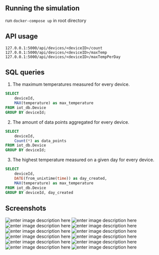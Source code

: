 ## Running the simulation

run ``` docker-compose up ``` in root directory

## API usage
```127.0.0.1:5000/api/devices/<deviceID>/count```
```127.0.0.1:5000/api/devices/<deviceID>/maxTemp```
```127.0.0.1:5000/api/devices/<deviceID>/maxTempPerDay```

## SQL queries
1. The maximum temperatures measured for every device.
```sql 
SELECT 
	deviceId, 
	MAX(temperature) as max_temperature
FROM iot_db.Device
GROUP BY deviceId; 
```
2. The amount of data points aggregated for every device.
```sql
SELECT 
	deviceId, 
    Count(*) as data_points
FROM iot_db.Device
GROUP BY deviceId;
```
3. The highest temperature measured on a given day for every device.
```sql
SELECT
	deviceId, 
    DATE(from_unixtime(time)) as day_created,
	MAX(temperature) as max_temperature
FROM iot_db.Device
GROUP BY deviceId, day_created
```

## Screenshots
![enter image description here](https://i.ibb.co/WyWkms3/containers.png)
![enter image description here](https://i.ibb.co/q9RQqHm/container-emulator.png)
![enter image description here](https://i.ibb.co/9V70PBh/container-mysql.png)
![enter image description here](https://i.ibb.co/QmwKBds/container-publisher.png)
![enter image description here](https://i.ibb.co/BPvxGJp/container-api.png)
![enter image description here](https://i.ibb.co/hcNjxJ6/container-subscriber.png)
![enter image description here](https://i.ibb.co/4WD8Kdf/api-max-temp.png)
![enter image description here](https://i.ibb.co/tHvr3qY/api-count.png)
![enter image description here](https://i.ibb.co/FD6kPMM/api-max-temp-per-day.png)
![enter image description here](https://i.ibb.co/Qddpg7V/workbench-max-temp-per-devicer-by-day.png)
![enter image description here](https://i.ibb.co/2ZSj4yD/workbench-data-points-per-device.png)
![enter image description here](https://i.ibb.co/VWCbWfW/workbench-max-temp-per-device.png)